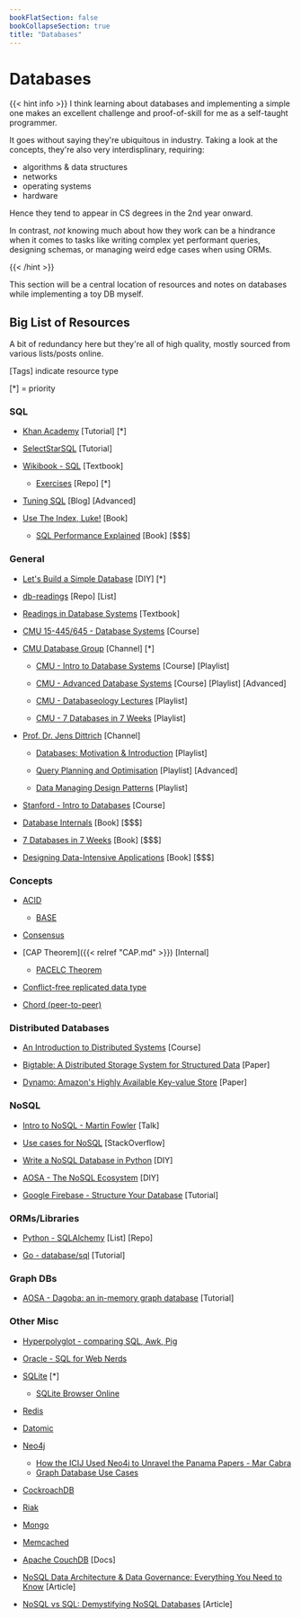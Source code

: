 ```yaml
---
bookFlatSection: false
bookCollapseSection: true
title: "Databases"
---
```


# Databases

{{< hint info >}}
I think learning about databases and implementing a simple one makes an excellent challenge and proof-of-skill for me as a self-taught programmer.

It goes without saying they're ubiquitous in industry. Taking a look at the concepts, they're also very interdisplinary, requiring: 

- algorithms & data structures
- networks
- operating systems
- hardware 

Hence they tend to appear in CS degrees in the 2nd year onward.

In contrast, *not* knowing much about how they work can be a hindrance when it comes to tasks like writing complex yet performant queries, designing schemas, or managing weird edge cases when using ORMs.

{{< /hint >}}

This section will be a central location of resources and notes on databases while implementing a toy DB myself.

## Big List of Resources

A bit of redundancy here but they're all of high quality, mostly sourced from various lists/posts online. 

[Tags] indicate resource type

[*] = priority

### SQL

- [Khan Academy](https://www.khanacademy.org/computing/computer-programming/sql) [Tutorial] [*]

- [SelectStarSQL](https://selectstarsql.com/) [Tutorial]

- [Wikibook - SQL](https://en.wikibooks.org/wiki/Structured_Query_Language) [Textbook]

  - [Exercises](https://github.com/XD-DENG/SQL-exercise) [Repo] [*]

- [Tuning SQL](https://blog.tuningsql.com/) [Blog] [Advanced]

- [Use The Index, Luke!](https://use-the-index-luke.com/) [Book]
  - [SQL Performance Explained](https://sql-performance-explained.com/) [Book] [$$$]

### General

- [Let's Build a Simple Database](https://cstack.github.io/db_tutorial/) [DIY] [*]

- [db-readings](https://github.com/rxin/db-readings) [Repo] [List]

- [Readings in Database Systems](http://www.redbook.io/) [Textbook]

- [CMU 15-445/645 - Database Systems](https://15445.courses.cs.cmu.edu/fall2019/) [Course]

- [CMU Database Group](https://www.youtube.com/channel/UCHnBsf2rH-K7pn09rb3qvkA) [Channel] [*]

  - [CMU - Intro to Database Systems](https://www.youtube.com/playlist?list=PLSE8ODhjZXjbohkNBWQs_otTrBTrjyohi) [Course] [Playlist]

  - [CMU - Advanced Database Systems](https://www.youtube.com/playlist?list=PLSE8ODhjZXjasmrEd2_Yi1deeE360zv5O) [Course] [Playlist] [Advanced]
  
  - [CMU - Databaseology Lectures](https://www.youtube.com/playlist?list=PLSE8ODhjZXjakeQR57ZdN5slUu2oPUr1Y) [Playlist]

  - [CMU - 7 Databases in 7 Weeks](https://www.youtube.com/playlist?list=PLSE8ODhjZXjY2xvwxuKjZT5qFH0sQga8_) [Playlist]

- [Prof. Dr. Jens Dittrich](https://www.youtube.com/channel/UCC9zrtAkl6yY4dpcnWrCHjA) [Channel]

  - [Databases: Motivation & Introduction](https://www.youtube.com/playlist?list=PLC4UZxBVGKtf-Yx_tyZGshHaJczA8jWAD) [Playlist]

  - [Query Planning and Optimisation](https://www.youtube.com/playlist?list=PLC4UZxBVGKtcZgLCrIUenuano53pbPpf1) [Playlist] [Advanced]
  
  - [Data Managing Design Patterns](https://www.youtube.com/playlist?list=PLC4UZxBVGKtfJTE5UQITsnsIPQVgJRN_i) [Playlist]

- [Stanford - Intro to Databases](https://lagunita.stanford.edu/courses/DB/2014/SelfPaced/about) [Course]

- [Database Internals](https://www.databass.dev/) [Book] [$$$]

- [7 Databases in 7 Weeks](https://7dbs.io/) [Book] [$$$]

- [Designing Data-Intensive Applications](http://dataintensive.net/) [Book] [$$$]

### Concepts

- [ACID](https://en.wikipedia.org/wiki/ACID)
  - [BASE](https://stackoverflow.com/questions/3342497/explanation-of-base-terminology)

- [Consensus](https://en.wikipedia.org/wiki/Consensus_(computer_science))

- [CAP Theorem]({{< relref "CAP.md" >}}) [Internal]

  - [PACELC Theorem](https://en.wikipedia.org/wiki/PACELC_theorem)
  
- [Conflict-free replicated data type](https://en.wikipedia.org/wiki/Conflict-free_replicated_data_type)
  
- [Chord (peer-to-peer)](https://en.wikipedia.org/wiki/Chord_(peer-to-peer))



### Distributed Databases

- [An Introduction to Distributed Systems](https://github.com/aphyr/distsys-class) [Course]

- [Bigtable: A Distributed Storage System for Structured Data](https://static.googleusercontent.com/media/research.google.com/en//archive/bigtable-osdi06.pdf) [Paper]

- [Dynamo: Amazon's Highly Available Key-value Store](https://www.allthingsdistributed.com/files/amazon-dynamo-sosp2007.pdf) [Paper]

### NoSQL

- [Intro to NoSQL - Martin Fowler](https://www.youtube.com/watch?v=qI_g07C_Q5I) [Talk]

- [Use cases for NoSQL](https://stackoverflow.com/questions/2875432/use-cases-for-nosql) [StackOverflow]

- [Write a NoSQL Database in Python](https://jeffknupp.com/blog/2014/09/01/what-is-a-nosql-database-learn-by-writing-one-in-python/) [DIY]

- [AOSA - The NoSQL Ecosystem](http://www.aosabook.org/en/nosql.html) [DIY] 

- [Google Firebase - Structure Your Database](https://firebase.google.com/docs/database/web/structure-data) [Tutorial]

### ORMs/Libraries

- [Python - SQLAlchemy](https://github.com/dahlia/awesome-sqlalchemy#readme) [List] [Repo]

- [Go - database/sql](http://go-database-sql.org/?ref=cybrhome) [Tutorial]

### Graph DBs

- [AOSA - Dagoba: an in-memory graph database](http://aosabook.org/en/500L/dagoba-an-in-memory-graph-database.html) [Tutorial]

### Other Misc


- [Hyperpolyglot - comparing SQL, Awk, Pig](http://hyperpolyglot.org/data)
- [Oracle - SQL for Web Nerds](http://philip.greenspun.com/sql/)
- [SQLite](https://www.sqlite.org/index.html) [*]
  - [SQLite Browser Online](https://extendsclass.com/sqlite-browser.html)
- [Redis](https://redis.io/)
- [Datomic](https://www.datomic.com/)
- [Neo4j](https://neo4j.com/)
  - [How the ICIJ Used Neo4j to Unravel the Panama Papers - Mar Cabra](https://www.youtube.com/watch?v=S20XMQyvANY)
  - [Graph Database Use Cases](https://neo4j.com/use-cases/)
- [CockroachDB](https://www.cockroachlabs.com/)
- [Riak](https://docs.riak.com/)
- [Mongo](https://www.mongodb.com/)
- [Memcached](https://memcached.org/)
- [Apache CouchDB](https://docs.couchdb.org/en/stable/) [Docs]

- [NoSQL Data Architecture & Data Governance: Everything You Need to Know](https://www.dataversity.net/nosql-data-architecture-data-governance-everything-need-know/) [Article]

- [NoSQL vs SQL: Demystifying NoSQL Databases](https://build5nines.com/nosql-vs-sql-demystifying-nosql-databases/) [Article]
